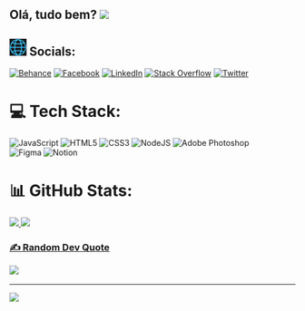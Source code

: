 ## Olá, tudo bem? <img src="https://raw.githubusercontent.com/aemmadi/aemmadi/master/wave.gif" width="30">

## <img src="https://raw.githubusercontent.com/YuriTals/YuriTals/master/globe.gif" width="30"> Socials:
[![Behance](https://img.shields.io/badge/Behance-1769ff?logo=behance&logoColor=white)](https://behance.net/https://www.behance.net/yuripecelin) [![Facebook](https://img.shields.io/badge/Facebook-%231877F2.svg?logo=Facebook&logoColor=white)](https://facebook.com/https://www.facebook.com/yuritals) [![LinkedIn](https://img.shields.io/badge/LinkedIn-%230077B5.svg?logo=linkedin&logoColor=white)](https://linkedin.com/in/http://linkedin.com/in/yuri-pecelin) [![Stack Overflow](https://img.shields.io/badge/-Stackoverflow-FE7A16?logo=stack-overflow&logoColor=white)](https://stackoverflow.com/users/16315633) [![Twitter](https://img.shields.io/badge/Twitter-%231DA1F2.svg?logo=Twitter&logoColor=white)](https://twitter.com/https://www.twitter.com/yuritals) 

# 💻 Tech Stack:

![JavaScript](https://img.shields.io/badge/javascript-%23323330.svg?style=flat&logo=javascript&logoColor=%23F7DF1E) 
![HTML5](https://img.shields.io/badge/html5-%23E34F26.svg?style=flat&logo=html5&logoColor=white) 
![CSS3](https://img.shields.io/badge/css3-%231572B6.svg?style=flat&logo=css3&logoColor=white) 
![NodeJS](https://img.shields.io/badge/node.js-6DA55F?style=flat&logo=node.js&logoColor=white) 
![Adobe Photoshop](https://img.shields.io/badge/adobephotoshop-%2331A8FF.svg?style=flat&logo=adobephotoshop&logoColor=white) 	
![Figma](https://img.shields.io/badge/figma-%23F24E1E.svg?style=flat&logo=figma&logoColor=white) 
![Notion](https://img.shields.io/badge/Notion-%23000000.svg?style=flat&logo=notion&logoColor=white)

# 📊 GitHub Stats:
<div>
  <a href="https://github.com/YuriTals">
  <img height="180em" src="https://github-readme-stats.vercel.app/api?username=YuriTals&theme=dracula&hide_border=false&include_all_commits=false&count_private=false"/>
  <img height="180em" src="https://github-readme-streak-stats.herokuapp.com/?user=YuriTals&theme=dracula&hide_border=false"/>
</div>

### ✍️ Random Dev Quote
![](https://quotes-github-readme.vercel.app/api?type=horizontal&theme=tokyonight)

---
[![](https://visitcount.itsvg.in/api?id=YuriTals&icon=2&color=1)](https://visitcount.itsvg.in)


